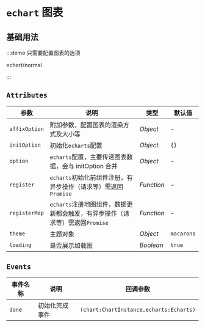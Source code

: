 # `echart` 图表

## 基础用法

:::demo 只需要配置图表的选项

echart/normal

:::

## `Attributes`

<div class="attr-table" >

| 参数          | 说明                                                                         | 类型       | 默认值     |
| ------------- | ---------------------------------------------------------------------------- | ---------- | ---------- |
| `affixOption` | 附加参数，配置图表的渲染方式及大小等                                         | _Object_   | -          |
| `initOption`  | 初始化`echarts`配置                                                          | _Object_   | `{}`       |
| `option`      | `echarts`配置，主要传递图表数据，会与 initOption 合并                        | _Object_   | -          |
| `register`    | `echarts`初始化前组件注册，有异步操作（请求等）需返回`Promise`               | _Function_ | -          |
| `registerMap` | `echarts`注册地图组件，数据更新都会触发，有异步操作（请求等）需返回`Promise` | _Function_ | -          |
| `theme`       | 主题对象                                                                     | _Object_   | `macarons` |
| `loading`     | 是否展示加载图                                                               | _Boolean_  | `true`     |

</div>

## `Events`

<div class="event-table" >

| 事件名称 | 说明           | 回调参数                                |
| -------- | -------------- | --------------------------------------- |
| `done`   | 初始化完成事件 | `(chart:ChartInstance,echarts:Echarts)` |

</div>
